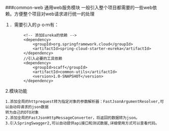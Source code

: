 ###common-web 通用web服务模块
一般引入整个项目都需要的一些web依赖。方便整个项目对web请求进行统一的处理

１．需要引入的ｐｏｍ有：
````
        <!-- 添加Eureka的依赖 -->
        <dependency>
            <groupId>org.springframework.cloud</groupId>
            <artifactId>spring-cloud-starter-eureka</artifactId>
        </dependency>
        //引入必要的工具依赖
        <dependency>
            <groupId>scaff</groupId>
            <artifactId>common-utils</artifactId>
            <version>1.0-SNAPSHOT</version>
        </dependency>
````
2.模块功能

    1.添加全局的httprequest转为指定对象的参数解析器：FastJsonArgumentResolver,可以自动将请求的json数据
    转为自己的DTO对象
    2.添加全局的FastJsonHttpMessageConverter，将返回的数据转为json。
    3.引入SpringSwagger2,可以自动提供api接口和测试数据,详细使用方式可以查看代码。
 